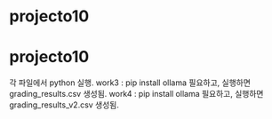 # projecto10

# projecto10
각 파일에서 python 실행.
work3 : pip install ollama 필요하고, 실행하면 grading_results.csv 생성됨.
work4 : pip install ollama 필요하고, 실행하면 grading_results_v2.csv 생성됨.
